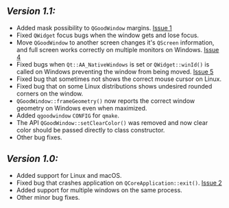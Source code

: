 ## *Version 1.1:*

- Added mask possibility to `QGoodWindow` margins. [Issue 1](https://github.com/antonypro/QGoodWindow/issues/1)
- Fixed `QWidget` focus bugs when the window gets and lose focus.
- Move `QGoodWindow` to another screen changes it's `QScreen` information, and full screen works correctly on multiple monitors on Windows. [Issue 4](https://github.com/antonypro/QGoodWindow/issues/4)
- Fixed bugs when `Qt::AA_NativeWindows` is set or `QWidget::winId()` is called on Windows preventing the window from being moved. [Issue 5](https://github.com/antonypro/QGoodWindow/issues/5)
- Fixed bug that sometimes not shows the correct mouse cursor on Linux.
- Fixed bug that on some Linux distributions shows undesired rounded corners on the window.
- `QGoodWindow::frameGeometry()` now reports the correct window geometry on Windows even when maximized.
- Added `qgoodwindow` `CONFIG` for `qmake`.
- The API `QGoodWindow::setClearColor()` was removed and now clear color should be passed directly to class constructor.
- Other bug fixes.
## *Version 1.0:*

- Added support for Linux and macOS.
- Fixed bug that crashes application on `QCoreApplication::exit()`. [Issue 2](https://github.com/antonypro/QGoodWindow/issues/2)
- Added support for multiple windows on the same process.
- Other minor bug fixes.
